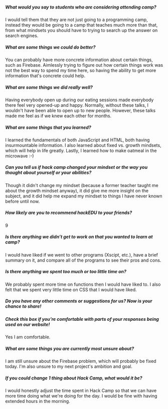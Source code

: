##### What would you say to students who are considering attending camp?

I would tell them that they are not just going to a programming camp, instead
they would be going to a camp that teaches much more than that, from what
mindsets you should have to trying to search up the answer on search engines.

##### What are some things we could do better?

You can probably have more concrete information about certain things, such as
Firebase.  Aimlessly trying to figure out how certain things work was not the
best way to spend my time here, so having the ability to get more information
that's concrete could help.

##### What are some things we did really well?

Having everybody open up during our eating sessions made everybody there feel
very opened-up and happy.  Normally, without these talks, I wouldn't have been
able to open up to new people.  However, these talks made me feel as if we knew
each other for months.

##### What are some things that you learned?

I learned the fundamentals of both JavaScript and HTML, both having
insurmountable information.  I also learned about fixed vs. growth mindsets,
which will help in life greatly.  Lastly, I learned how to make oatmeal in the
microwave :-)

##### Can you tell us if hack camp changed your mindset or the way you thought about yourself or your abilities?

Though it didn't change my mindset (because a former teacher taught me about the
growth mindset anyway), it did give me more insight on the subject, and it did
help me expand my mindset to things I have never known before until now.

##### How likely are you to recommend hackEDU to your friends?

9

##### Is there anything we didn’t get to work on that you wanted to learn at camp?

I would have liked if we went to other programs (Xscipt, etc.), have a brief
summary on it, and compare all of the programs to see their pros and cons.

##### Is there anything we spent too much or too little time on?

We probably spent more time on functions then I would have liked to.  I also
felt that we spent very little time on CSS that I would have liked.

##### Do you have any other comments or suggestions for us? Now is your chance to share!

##### Check this box if you’re comfortable with parts of your responses being used on our website!

Yes I am comfortable.

##### What are some things you are currently most unsure about?

I am still unsure about the Firebase problem, which will probably be fixed
today.  I'm also unsure to my next project's ambition and goal.

##### If you could change 1 thing about Hack Camp, what would it be?

I would honestly adjust the time spent in Hack Camp so that we can have more
time doing what we're doing for the day.  I would be fine with having extended
hours in the morning.
